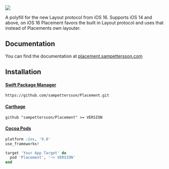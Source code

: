 <img src="https://user-images.githubusercontent.com/5459507/190960485-45b2b8d5-fb9c-454b-9d52-f274ce077bc2.png" />

A polyfill for the new Layout protocol from iOS 16. Supports iOS 14 and above, on iOS 16 Placement favors the built in Layout protocol and uses that instead of Placements own layouter.

## Documentation

You can find the documentation at [placement.sampettersson.com](https://placement.sampettersson.com/)

## Installation

#### [Swift Package Manager](https://developer.apple.com/documentation/xcode/adding-package-dependencies-to-your-app)

```shell
https://github.com/sampettersson/Placement.git
```

#### [Carthage](https://github.com/Carthage/Carthage)

```shell
github "sampettersson/Placement" >= VERSION
```

#### [Cocoa Pods](https://github.com/CocoaPods/CocoaPods)

```ruby
platform :ios, '9.0'
use_frameworks!

target 'Your App Target' do
  pod 'Placement', '~> VERSION'
end
```
